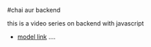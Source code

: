 #chai aur backend

this is a video series on backend with javascript
- [model link](https://www.linkedin.com/in/suprit-mohanty-7785b923b/)
....